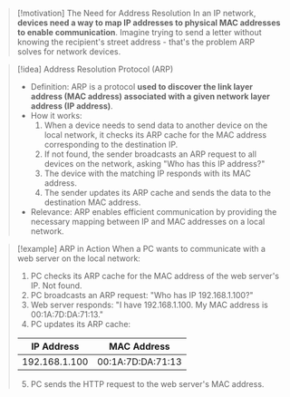 > [!motivation] The Need for Address Resolution
> In an IP network, **devices need a way to map IP addresses to physical MAC addresses to enable communication**. Imagine trying to send a letter without knowing the recipient's street address - that's the problem ARP solves for network devices.

> [!idea] Address Resolution Protocol (ARP)
> - Definition: ARP is a protocol **used to discover the link layer address (MAC address) associated with a given network layer address (IP address)**.
> - How it works: 
>   1. When a device needs to send data to another device on the local network, it checks its ARP cache for the MAC address corresponding to the destination IP. 
>   2. If not found, the sender broadcasts an ARP request to all devices on the network, asking "Who has this IP address?"
>   3. The device with the matching IP responds with its MAC address.
>   4. The sender updates its ARP cache and sends the data to the destination MAC address.
> - Relevance: ARP enables efficient communication by providing the necessary mapping between IP and MAC addresses on a local network.


> [!example] ARP in Action
> When a PC wants to communicate with a web server on the local network:
> 1. PC checks its ARP cache for the MAC address of the web server's IP. Not found.
> 2. PC broadcasts an ARP request: "Who has IP 192.168.1.100?"
> 3. Web server responds: "I have 192.168.1.100. My MAC address is 00:1A:7D:DA:71:13."
> 4. PC updates its ARP cache:
> 
> | IP Address   | MAC Address       |
> |--------------|-------------------|
> | 192.168.1.100 | 00:1A:7D:DA:71:13 |
>
> 5. PC sends the HTTP request to the web server's MAC address.

